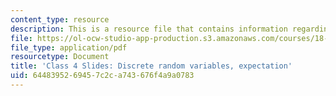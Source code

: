 ```yaml
---
content_type: resource
description: This is a resource file that contains information regarding class 4.
file: https://ol-ocw-studio-app-production.s3.amazonaws.com/courses/18-05-introduction-to-probability-and-statistics-spring-2014/6448395269457c2ca743676f4a9a0783_MIT18_05S14_class4_slides.pdf
file_type: application/pdf
resourcetype: Document
title: 'Class 4 Slides: Discrete random variables, expectation'
uid: 64483952-6945-7c2c-a743-676f4a9a0783
---
```

